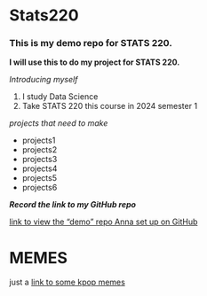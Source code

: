 # Stats220
### This is my demo repo for STATS 220. 
<!---purpose --->
**I will use this to do my project for STATS 220.**
<!---numbered list --->
*Introducing myself*

1. I study Data Science
2. Take STATS 220 this course in 2024 semester 1

<!---unordered list --->
*projects that need to make*

* projects1
* projects2
* projects3
* projects4
* projects5
* projects6

***Record the link to my GitHub repo***

[link to view the “demo” repo Anna set up on GitHub](https://github.com/szha511/stats220/blob/main/README.md)

# MEMES
just a [link to some kpop memes](https://www.steezy.co/posts/50-k-pop-memes-of-all-time)

